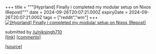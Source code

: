 +++
title = """[Hyprland] Finally i completed my modular setup on Nixos (Repost)"""
date = 2024-09-26T20:07:21.000Z
expiryDate = 2024-09-26T20:07:21.000Z
tags = ["reddit","wm"]
+++
[![ [Hyprland] Finally i completed my modular setup on Nixos (Repost)](https://b.thumbs.redditmedia.com/rlUrMQI2PjUR6B9O7qwHlfIgb6uc_mArfNlnCivP-fk.jpg " [Hyprland] Finally i completed my modular setup on Nixos (Repost)")](https://www.reddit.com/r/unixporn/comments/1fq5lkt/hyprland_finally_i_completed_my_modular_setup_on/)

submitted by [/u/niksingh710](https://www.reddit.com/user/niksingh710)  
[\[link\]](https://www.reddit.com/gallery/1fq5lkt) [\[comments\]](https://www.reddit.com/r/unixporn/comments/1fq5lkt/hyprland_finally_i_completed_my_modular_setup_on/)

[[source]](https://www.reddit.com/r/unixporn/comments/1fq5lkt/hyprland_finally_i_completed_my_modular_setup_on/)
